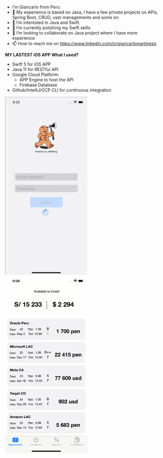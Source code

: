 - I’m Giancarlo from Peru
- 🚀 My experience is based on Java, I have a few private projects on APIs, Spring Boot, CRUD, user managements and some on.
- 👀 I’m interested in Java and Swift.
- 🌱 I’m currently polishing my Swift skills
- 💞️ I’m looking to collaborate on Java project where I have more experience 
- 📫 How to reach me on https://www.linkedin.com/in/giancarlomartinezp

**MY LASTEST iOS APP**
**What I used?**
- Swift 5 for iOS APP
- Java 11 for RESTful API
- Google Cloud Platform:
     - APP Engine to host the API
     - Firebase Database
- Github/IntelliJ/GCP CLI for continuous integration

<img alt="alt text" src="https://github.com/xyordyx/PUBLICInvestment_iOS/blob/17c746dee61104c11a630af0c83246d9a01d8c57/InvesmentiOS/Assets.xcassets/main-4.gif" width="270"/> <img alt="alt text" src="https://github.com/xyordyx/PUBLICInvestment_iOS/blob/17c746dee61104c11a630af0c83246d9a01d8c57/InvesmentiOS/Assets.xcassets/Extra.gif" width="270"/>
